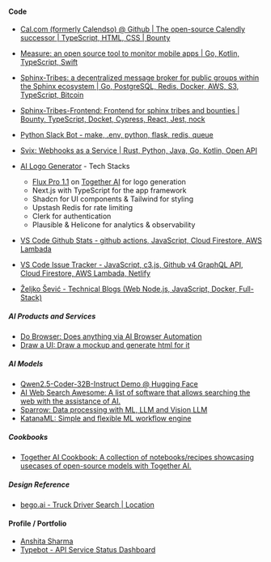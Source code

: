#### Code
- [Cal.com (formerly Calendso) @ Github | The open-source Calendly successor | TypeScript, HTML, CSS | Bounty](https://github.com/calcom/cal.com)
- [Measure: an open source tool to monitor mobile apps | Go, Kotlin, TypeScript, Swift](https://github.com/measure-sh/measure)
- [Sphinx-Tribes: a decentralized message broker for public groups within the Sphinx ecosystem | Go, PostgreSQL, Redis, Docker, AWS, S3, TypeScript, Bitcoin](https://github.com/stakwork/sphinx-tribes)
- [Sphinx-Tribes-Frontend: Frontend for sphinx tribes and bounties | Bounty, TypeScript, Docket, Cypress, React, Jest, nock ](https://github.com/stakwork/sphinx-tribes-frontend)
- [Python Slack Bot - make, .env, python, flask, redis, queue](https://github.com/parithiban/git-slack-bot)
- [Svix: Webhooks as a Service | Rust, Python, Java, Go, Kotlin, Open API](https://github.com/svix/svix-webhooks/?tab=readme-ov-file)
- [AI Logo Generator](https://github.com/Nutlope/logocreator) - Tech Stacks
  - [Flux Pro 1.1](https://dub.sh/flux-playground) on [Together AI](https://dub.sh/together-ai) for logo generation
  - Next.js with TypeScript for the app framework
  - Shadcn for UI components & Tailwind for styling
  - Upstash Redis for rate limiting
  - Clerk for authentication
  - Plausible & Helicone for analytics & observability

- [VS Code Github Stats - github actions, JavaScript, Cloud Firestore, AWS Lambada](https://github.com/lannonbr/vscode-github-stats)  
- [VS Code Issue Tracker - JavaScript, c3.js, Github v4 GraphQL API, Cloud Firestore, AWS Lambada, Netlify](https://github.com/lannonbr/vscode-issue-tracker)  
- [Željko Šević - Technical Blogs (Web Node.js, JavaScript, Docker, Full-Stack)](https://sevic.dev/)  

##### AI Products and Services
- [Do Browser: Does anything via AI Browser Automation](https://www.dobrowser.io/)
- [Draw a UI: Draw a mockup and generate html for it](https://github.com/SawyerHood/draw-a-ui)

##### AI Models
- [Qwen2.5-Coder-32B-Instruct Demo @ Hugging Face](https://huggingface.co/spaces/Qwen/Qwen2.5-Coder-demo)
- [AI Web Search Awesome: A list of software that allows searching the web with the assistance of AI.](https://github.com/felladrin/awesome-ai-web-search)
- [Sparrow: Data processing with ML, LLM and Vision LLM](https://github.com/katanaml/sparrow)
- [KatanaML: Simple and flexible ML workflow engine](https://katanaml.io/)

##### Cookbooks
- [Together AI Cookbook: A collection of notebooks/recipes showcasing usecases of open-source models with Together AI.](https://github.com/togethercomputer/together-cookbook)

##### Design Reference
- [bego.ai - Truck Driver Search | Location ](https://bego.ai/en/truck-loads-near-me)

#### Profile / Portfolio
-  [Anshita Sharma](https://visitmy-portfolio.netlify.app/)
-  [Typebot - API Service Status Dashboard](https://status.typebot.io/)
